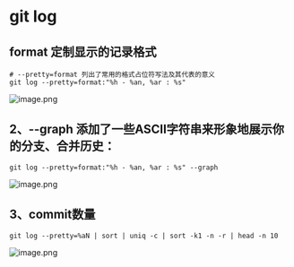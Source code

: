 # git log
## format 定制显示的记录格式
```shell
# --pretty=format 列出了常用的格式占位符写法及其代表的意义
git log --pretty=format:"%h - %an, %ar : %s"
```
![image.png](https://cdn.dml.us.kg/docs/2024/png/202408190840818.png)
## 2、--graph 添加了一些ASCII字符串来形象地展示你的分支、合并历史：
```shell
git log --pretty=format:"%h - %an, %ar : %s" --graph
```
![image.png](https://cdn.dml.us.kg/docs/2024/png/202408190840819.png)
## 3、commit数量
```shell
git log --pretty=%aN | sort | uniq -c | sort -k1 -n -r | head -n 10
```
![image.png](https://cdn.dml.us.kg/docs/2024/png/202408190840820.png)

